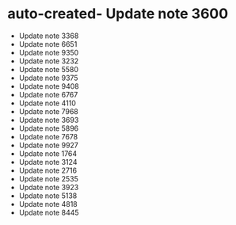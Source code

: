 # auto-created- Update note 3600
- Update note 3368
- Update note 6651
- Update note 9350
- Update note 3232
- Update note 5580
- Update note 9375
- Update note 9408
- Update note 6767
- Update note 4110
- Update note 7968
- Update note 3693
- Update note 5896
- Update note 7678
- Update note 9927
- Update note 1764
- Update note 3124
- Update note 2716
- Update note 2535
- Update note 3923
- Update note 5138
- Update note 4818
- Update note 8445
